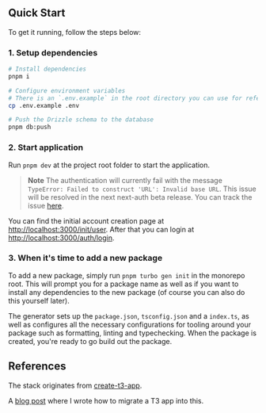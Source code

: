 ## Quick Start

To get it running, follow the steps below:

### 1. Setup dependencies

```bash
# Install dependencies
pnpm i

# Configure environment variables
# There is an `.env.example` in the root directory you can use for reference
cp .env.example .env

# Push the Drizzle schema to the database
pnpm db:push
```

### 2. Start application

Run `pnpm dev` at the project root folder to start the application.

> **Note**
> The authentication will currently fail with the message `TypeError: Failed to construct 'URL': Invalid base URL`. This issue will be resolved in the next next-auth beta release. You can track the issue [here](https://github.com/nextauthjs/next-auth/issues/9279).

You can find the initial account creation page at [http://localhost:3000/init/user](http://localhost:3000/init/user).
After that you can login at [http://localhost:3000/auth/login](http://localhost:3000/auth/login).

### 3. When it's time to add a new package

To add a new package, simply run `pnpm turbo gen init` in the monorepo root. This will prompt you for a package name as well as if you want to install any dependencies to the new package (of course you can also do this yourself later).

The generator sets up the `package.json`, `tsconfig.json` and a `index.ts`, as well as configures all the necessary configurations for tooling around your package such as formatting, linting and typechecking. When the package is created, you're ready to go build out the package.

## References

The stack originates from [create-t3-app](https://github.com/t3-oss/create-t3-app).

A [blog post](https://jumr.dev/blog/t3-turbo) where I wrote how to migrate a T3 app into this.
